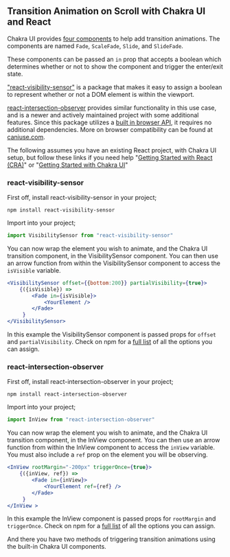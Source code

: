 ## Transition Animation on Scroll with Chakra UI and React

Chakra UI provides [four components](https://chakra-ui.com/docs/components/transitions) to help add transition animations. The components are named `Fade`, `ScaleFade`, `Slide`, and `SlideFade`.

These components can be passed an `in` prop that accepts a boolean which determines whether or not to show the component and trigger the enter/exit state.

["react-visibility-sensor"](https://www.npmjs.com/package/react-visibility-sensor) is a package that makes it easy to assign a boolean to represent whether or not a DOM element is within the viewport.

[react-intersection-observer](https://www.npmjs.com/package/react-intersection-observer) provides similar functionality in this use case, and is a newer and actively maintained project with some additional features. Since this package utilizes a [built in browser API](https://developer.mozilla.org/en-US/docs/Web/API/Intersection_Observer_API), it requires no additional dependencies. More on browser compatibility can be found at [caniuse.com](https://caniuse.com/intersectionobserver).

The following assumes you have an existing React project, with Chakra UI setup, but follow these links if you need help "[Getting Started with React (CRA)](https://create-react-app.dev/docs/getting-started/)" or "[Getting Started with Chakra UI](https://chakra-ui.com/docs/getting-started)"

### react-visibility-sensor

 First off, install react-visibility-sensor in your project;

```
npm install react-visibility-sensor
```

Import into your project;

```jsx
import VisibilitySensor from "react-visibility-sensor"
```

You can now wrap the element you wish to animate, and the Chakra UI transition component, in the VisibilitySensor component. You can then use an arrow function from within the VisibilitySensor component to access the `isVisible` variable.

```jsx
<VisibilitySensor offset={{bottom:200}} partialVisibility={true}>
    {({isVisible}) =>
        <Fade in={isVisible}>
            <YourElement />
        </Fade>
     }
</VisibilitySensor>
```
In this example the VisibilitySensor component is passed props for `offset` and `partialVisibility`. Check on npm for a [full list](https://www.npmjs.com/package/react-visibility-sensor#props) of all the options you can assign.

### react-intersection-observer

First off, install react-intersection-observer in your project;

```
npm install react-intersection-observer
```
Import into your project;

```jsx
import InView from "react-intersection-observer"
```
You can now wrap the element you wish to animate, and the Chakra UI transition component, in the InView component. You can then use an arrow function from within the InView component to access the `inView` variable. You must also include a `ref` prop on the element you will be observing.

```jsx
<InView rootMargin="-200px" triggerOnce={true}>
    {({inView, ref}) =>
        <Fade in={inView}>
            <YourElement ref={ref} />
        </Fade>
     }
</InView >
```
In this example the InView component is passed props for `rootMargin` and `triggerOnce`. Check on npm for a [full list](https://www.npmjs.com/package/react-intersection-observer#options) of all the options you can assign.

And there you have two methods of triggering transition animations using the built-in Chakra UI components.




